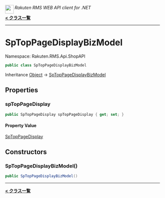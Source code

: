 <img align="left" style="height: 2em;" src="https://webservice.rakuten.co.jp/favicon.ico"><em>Rakuten RMS WEB API client for .NET</em>

[**< クラス一覧**](./)
- - -

# SpTopPageDisplayBizModel

Namespace: Rakuten.RMS.Api.ShopAPI

```csharp
public class SpTopPageDisplayBizModel
```

Inheritance [Object](https://docs.microsoft.com/en-us/dotnet/api/system.object) → [SpTopPageDisplayBizModel](./rakuten.rms.api.shopapi.sptoppagedisplaybizmodel)

## Properties

### <a id="properties-sptoppagedisplay"/>**spTopPageDisplay**

```csharp
public SpTopPageDisplay spTopPageDisplay { get; set; }
```

#### Property Value

[SpTopPageDisplay](./rakuten.rms.api.shopapi.sptoppagedisplay)<br>

## Constructors

### <a id="constructors-.ctor"/>**SpTopPageDisplayBizModel()**

```csharp
public SpTopPageDisplayBizModel()
```


- - -
[**< クラス一覧**](./)
